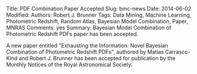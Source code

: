 Title: PDF Combination Paper Accepted
Slug: bmc-news
Date: 2014-06-02
Modified: 
Authors: Robert J. Brunner
Tags: Data Mining, Machine Learning, Photometric Redshift, Random Atlas, Bayesian Model Combination, Paper, MNRAS
Comments: yes
Summary: Bayesian Model Combination of Photometric Redshift PDFs paper has been accepted.

A new paper entitled "Exhausting the Information: Novel Bayesian
Combination of Photometric Redshift PDFs", authored by Matias
Carrasco-Kind and Robert J. Brunner has been accepted for publication by
the Monthly Notices of the Royal Astronomical Society.
